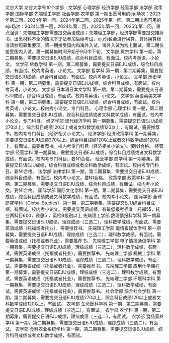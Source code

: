 龙谷大学
龙谷大学有10个学部：文学部 心理学部 经济学部 经营学部 法学部 政策学部 国际学部 先端理工学部 社会学部 农学部
第一期出愿可用的eju场次：2023年第二回，2024年第一回，2024年第二回，2025年第一回。第二期出愿可用的eju场次：2024年第一回，2024年第二回，2025年第一回，2025年第二回。重点强调：先端理工学部需要提交英语成绩；先端理工学部，经济学部需要提交推荐书。出愿材料不全的情况下无法参加后续考试。eju分数会进行换算，具体换算标准请参照募集要项。第一期接受国内和海外入试，海外入试为线上面试。第二期仅接受国内入试。第一期募集时间开始于9月中下旬。
文学部 真宗学科
第一期，第二期募集，需要提交日语EJU成绩，综合科目成绩，有面试。校内考英语，小论文。
文学部 佛教学科
第一期，第二期募集，需要提交日语EJU成绩，综合科目成绩，有面试。校内考英语，小论文。
文学部 哲学科
第一期，第二期募集，需要提交日语EJU成绩，综合科目成绩，有面试。校内考英语，小论文。
文学部 历史学科
第一期，第二期募集，需要提交日语EJU成绩，综合科目成绩，有面试。校内考英语，小论文。
文学部 日本语日本文学科
第一期，第二期募集，需要提交日语EJU成绩，综合科目成绩，有面试。校内考英语，小论文。
文学部 英语英美文学科
第一期，第二期募集，需要提交日语EJU成绩，综合科目成绩，有面试。校内考英语，小论文。校内考小论文，专门科目。
心理学部 心理学科
第一期，第二期募集，需要提交日语EJU成绩，综合科目成绩或者文科数学成绩，有面试。校内考小论文，专门科目。
经济学部 现代经济学科
第一期募集，需要提交日语EJU成绩270以上，综合科目成绩120以上或者文科数学成绩120以上，有面试。需要推荐书。校内考专门科目（经济相关小论文）。
经济学部 经济政策学科
第一期募集，需要提交日语EJU成绩270以上，综合科目成绩120以上或者文科数学成绩120以上，有面试。需要推荐书。校内考专门科目（经济相关小论文）。要N1合格。
经营学部 经营学科
第一期募集，需要提交日语EJU成绩，综合科目成绩或者文科数学成绩，有面试。校内考专门科目。要N1合格。
经营学部 商学科
第一期募集，需要提交日语EJU成绩，综合科目成绩或者文科数学成绩，有面试。校内考专门科目。要N1合格。
法学部 法律学科
第一期，第二期募集，需要提交日语EJU成绩，综合科目成绩，有面试。校内考小论文。要N1合格。
政策学部 政策学科
第一期，第二期募集，需要提交日语EJU成绩，综合科目成绩，有面试。校内考小论文。要N1合格。
国际学部 国际文化学科
第一期，第二期募集，需要提交日语EJU成绩，综合科目成绩或者文科数学成绩，有面试。校内考小论文。
国际学部 全球研究学科（Global Studies）
第一期，第二期募集，需要提交EJU综合科目成绩，有面试。校内考小论文。需要提交英语成绩，有最低报考标准：托福55，托业两科目600，雅思5 ，英检B级别以上
先端理工学部 数理情报科学科
第一期募集，需要提交日语EJU成绩，理综成绩（三选二），理科数学成绩，有面试。需要英语成绩（托福或者托业），需要推荐书。
先端理工学部 能情报媒体学科
第一期募集，需要提交日语EJU成绩，理综成绩（三选二），理科数学成绩，有面试。需要英语成绩（托福或者托业），需要推荐书。
先端理工学部 电子情报通信学科
第一期募集，需要提交日语EJU成绩，理综成绩（三选二），理科数学成绩，有面试。需要英语成绩（托福或者托业），需要推荐书。
先端理工学部 机械工学科
第一期募集，需要提交日语EJU成绩，理综成绩（三选二），理科数学成绩，有面试。需要英语成绩（托福或者托业），需要推荐书。
先端理工学部 应用化学课程
第一期募集，需要提交日语EJU成绩，理综成绩（三选二），理科数学成绩，有面试。需要英语成绩（托福或者托业），需要推荐书。
先端理工学部 环境科学科
第一期募集，需要提交日语EJU成绩，理综成绩（三选二），理科数学成绩，有面试。需要英语成绩（托福或者托业），需要推荐书。
社会学部 综合社会学科
第一期，第二期募集，需要提交日语EJU成绩270以上，综合科目成绩120以上或者文科数学成绩120以上，有面试。
农学部 生命医科学科
第一期，第二期募集，需要提交日语EJU成绩，理综成绩（三选二），有面试。
农学部 农学科
第一期，第二期募集，需要提交日语EJU成绩，理综成绩（三选二），有面试。
农学部 食品营养学科
第一期，第二期募集，需要提交日语EJU成绩，理综成绩（三选二），有面试。
农学部 食料农业系统学科
第一期，第二期募集，需要提交日语EJU成绩，综合科目成绩或者文科数学成绩，有面试。